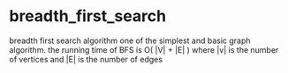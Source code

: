 # breadth_first_search
breadth first search algorithm
one of the simplest and basic graph algorithm.
the running time of BFS is O( |V| + |E| )
where |v| is the number of vertices and |E| is the number of edges
